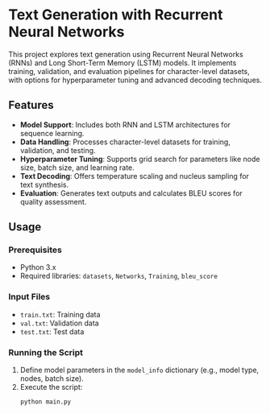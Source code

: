 # Text Generation with Recurrent Neural Networks

This project explores text generation using Recurrent Neural Networks (RNNs) and Long Short-Term Memory (LSTM) models. It implements training, validation, and evaluation pipelines for character-level datasets, with options for hyperparameter tuning and advanced decoding techniques.

## Features

- **Model Support**: Includes both RNN and LSTM architectures for sequence learning.
- **Data Handling**: Processes character-level datasets for training, validation, and testing.
- **Hyperparameter Tuning**: Supports grid search for parameters like node size, batch size, and learning rate.
- **Text Decoding**: Offers temperature scaling and nucleus sampling for text synthesis.
- **Evaluation**: Generates text outputs and calculates BLEU scores for quality assessment.

## Usage

### Prerequisites
- Python 3.x
- Required libraries: `datasets`, `Networks`, `Training`, `bleu_score`

### Input Files
- `train.txt`: Training data
- `val.txt`: Validation data
- `test.txt`: Test data

### Running the Script
1. Define model parameters in the `model_info` dictionary (e.g., model type, nodes, batch size).
2. Execute the script:
   ```bash
   python main.py
